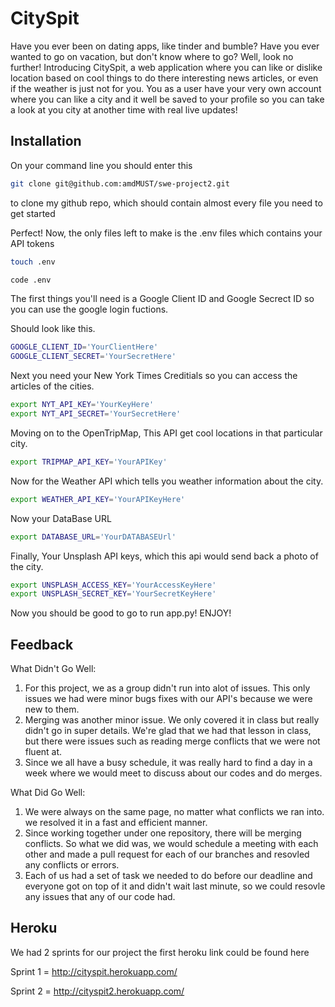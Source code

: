 # CitySpit

Have you ever been on dating apps, like tinder and bumble? Have you ever wanted to go on vacation, but don't know where to go? 
Well, look no further! Introducing CitySpit, a web application where you can like or dislike location based on cool things to do there 
interesting news articles, or even if the weather is just not for you. You as a user have your very own account where you can like a city
and it well be saved to your profile so you can take a look at you city at another time with real live updates!


## Installation

On your command line you should enter this 
```bash
git clone git@github.com:amdMUST/swe-project2.git
```
to clone my github repo, which should contain almost every file you need to get started

Perfect! Now, the only files left to make is the .env files which contains your API tokens
```bash
touch .env
```
```bash
code .env
```
The first things you'll need is a Google Client ID and Google Secrect ID so you can use the google login fuctions.

Should look like this.
```bash
GOOGLE_CLIENT_ID='YourClientHere'
GOOGLE_CLIENT_SECRET='YourSecretHere'
```

Next you need your New York Times Creditials so you can access the articles of the cities.
```bash
export NYT_API_KEY='YourKeyHere'
export NYT_API_SECRET='YourSecretHere'
```

Moving on to the OpenTripMap, This API get cool locations in that particular city.
```bash
export TRIPMAP_API_KEY='YourAPIKey'
```

Now for the Weather API which tells you weather information about the city.
```bash
export WEATHER_API_KEY='YourAPIKeyHere'
```

Now your DataBase URL
```bash
export DATABASE_URL='YourDATABASEUrl'
```

Finally, Your Unsplash API keys, which this api would send back a photo of the city.
```bash
export UNSPLASH_ACCESS_KEY='YourAccessKeyHere'
export UNSPLASH_SECRET_KEY='YourSecretKeyHere'
```

Now you should be good to go to run app.py! ENJOY!


## Feedback
What Didn't Go Well:
<ol>
    <li>
        For this project, we as a group didn't run into alot of issues. This only issues we had were minor bugs fixes with our API's because we
        were new to them.
    </li>
    <li>
        Merging was another minor issue. We only covered it in class but really didn't go in super details. We're glad that we had that lesson in class, but there were issues such as reading merge conflicts that we were not fluent at.
    </li>
    <li>
        Since we all have a busy schedule, it was really hard to find a day in a week where we would meet to discuss about our codes and do merges.
    </li>
</ol>

What Did Go Well:
<ol>
    <li>
        We were always on the same page, no matter what conflicts we ran into. we resolved it in a fast and efficient manner.
    </li>
    <li>
        Since working together under one repository, there will be merging conflicts. So what we did was, we would schedule a meeting with each other and made a pull request for each of our branches and resovled any conflicts or errors.
    </li>
    <li>
        Each of us had a set of task we needed to do before our deadline and everyone got on top of it and didn't wait last minute, so we could resovle any issues that any of our code had.
    </li>
</ol>


## Heroku
We had 2 sprints for our project the first heroku link could be found here

Sprint 1 = http://cityspit.herokuapp.com/

Sprint 2 = http://cityspit2.herokuapp.com/